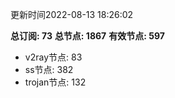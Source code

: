 更新时间2022-08-13 18:26:02

**总订阅: 73**
**总节点: 1867**
**有效节点: 597**
- v2ray节点: 83
- ss节点: 382
- trojan节点: 132
